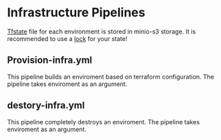 # Infrastructure Pipelines

[Tfstate](https://developer.hashicorp.com/terraform/language/state) file for each environment is stored in minio-s3 storage. It is recommended to use a [lock](https://developer.hashicorp.com/terraform/language/state/locking) for your state!

## Provision-infra.yml
This pipeline builds an enviroment based on terraform configuration. The pipeline takes enviroment as an argument.

## destory-infra.yml
This pipeline completely destroys an enviroment. The pipeline takes enviroment as an argument.